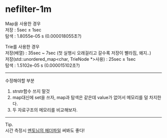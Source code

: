 # nefilter-1m


Map을 사용한 경우    
저장 : 5sec ± 1sec    
탐색 : 1.8055e-05 s (0.000018055초?)  
  
Trie를 사용한 경우  
저장(배열) : 35sec ~ 7sec (첫 실행시 오래걸리고 갈수록 저장이 빨라짐, 왜지..)  
저장(std::unordered_map<char, TrieNode *>사용) : 25sec ± 1sec   
탐색 : 1.5102e-05 s (0.000015102초?)  

---
수정해야할 부분  
1. strstr함수 쓰지 말것  
2. map대신에 set을 쓰자, map과 탐색은 같은데 value가  없어서 메모리를 덜 차지한다.  
3. 두 자료구조의 메모리를 비교해보자.  


---
Tip.  
시간 측정시 [멘토님의 헤더파일](https://github.com/snoopspy/gtimediff) 써봐도 좋다!